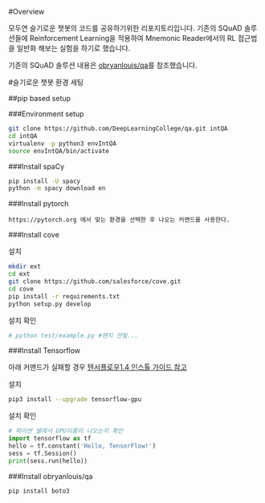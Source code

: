 #Overview

모두연 슬기로운 챗봇의 코드를 공유하기위한 리포지토리입니다.
기존의 SQuAD 솔루션들에 Reinforcement Learning을 적용하여 Mnemonic Reader에서의 RL 접근법을 일반화 해보는 실험을 하기로 했습니다.

기존의 SQuAD 솔루션 내용은 [obryanlouis/qa](https://github.com/obryanlouis/qa)를 참조했습니다.

#슬기로운 챗봇 환경 세팅

##pip based setup

###Environment setup

```bash
git clone https://github.com/DeepLearningCollege/qa.git intQA
cd intQA
virtualenv -p python3 envIntQA
source envIntQA/bin/activate
```

###Install spaCy

```bash
pip install -U spacy
python -m spacy download en
```

###Install pytorch

```
https://pytorch.org 에서 맞는 환경을 선택한 후 나오는 커맨드를 사용한다.
```

###Install cove

설치

```bash
mkdir ext
cd ext
git clone https://github.com/salesforce/cove.git
cd cove
pip install -r requirements.txt
python setup.py develop
```

설치 확인

```bash
# python test/example.py #왠지 안됨...
```

###Install Tensorflow

아래 커맨드가 실패할 경우 [텐서플로우1.4 인스톨 가이드 참고](https://www.tensorflow.org/versions/r1.4/install/)

설치

```bash
pip3 install --upgrade tensorflow-gpu 
```

설치 확인

```python
# 파이썬 쉘에서 GPU이름이 나오는지 확인
import tensorflow as tf
hello = tf.constant('Hello, TensorFlow!')
sess = tf.Session()
print(sess.run(hello))
```

###Install obryanlouis/qa
```
pip install boto3
```
